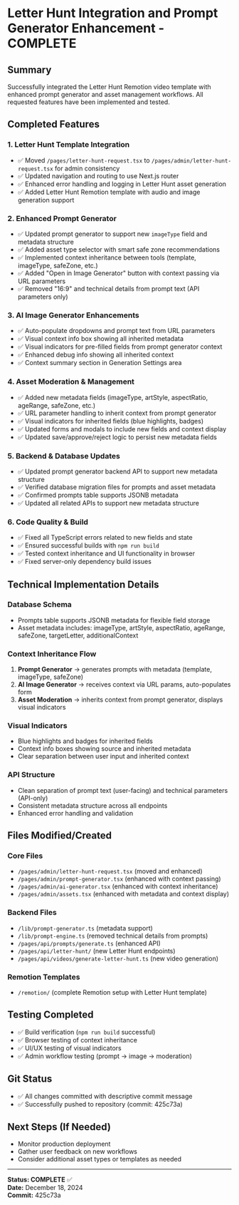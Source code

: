 # Letter Hunt Integration and Prompt Generator Enhancement - COMPLETE

## Summary
Successfully integrated the Letter Hunt Remotion video template with enhanced prompt generator and asset management workflows. All requested features have been implemented and tested.

## Completed Features

### 1. Letter Hunt Template Integration
- ✅ Moved `/pages/letter-hunt-request.tsx` to `/pages/admin/letter-hunt-request.tsx` for admin consistency
- ✅ Updated navigation and routing to use Next.js router
- ✅ Enhanced error handling and logging in Letter Hunt asset generation
- ✅ Added Letter Hunt Remotion template with audio and image generation support

### 2. Enhanced Prompt Generator
- ✅ Updated prompt generator to support new `imageType` field and metadata structure
- ✅ Added asset type selector with smart safe zone recommendations
- ✅ Implemented context inheritance between tools (template, imageType, safeZone, etc.)
- ✅ Added "Open in Image Generator" button with context passing via URL parameters
- ✅ Removed "16:9" and technical details from prompt text (API parameters only)

### 3. AI Image Generator Enhancements
- ✅ Auto-populate dropdowns and prompt text from URL parameters
- ✅ Visual context info box showing all inherited metadata
- ✅ Visual indicators for pre-filled fields from prompt generator context
- ✅ Enhanced debug info showing all inherited context
- ✅ Context summary section in Generation Settings area

### 4. Asset Moderation & Management
- ✅ Added new metadata fields (imageType, artStyle, aspectRatio, ageRange, safeZone, etc.)
- ✅ URL parameter handling to inherit context from prompt generator
- ✅ Visual indicators for inherited fields (blue highlights, badges)
- ✅ Updated forms and modals to include new fields and context display
- ✅ Updated save/approve/reject logic to persist new metadata fields

### 5. Backend & Database Updates
- ✅ Updated prompt generator backend API to support new metadata structure
- ✅ Verified database migration files for prompts and asset metadata
- ✅ Confirmed prompts table supports JSONB metadata
- ✅ Updated all related APIs to support new metadata structure

### 6. Code Quality & Build
- ✅ Fixed all TypeScript errors related to new fields and state
- ✅ Ensured successful builds with `npm run build`
- ✅ Tested context inheritance and UI functionality in browser
- ✅ Fixed server-only dependency build issues

## Technical Implementation Details

### Database Schema
- Prompts table supports JSONB metadata for flexible field storage
- Asset metadata includes: imageType, artStyle, aspectRatio, ageRange, safeZone, targetLetter, additionalContext

### Context Inheritance Flow
1. **Prompt Generator** → generates prompts with metadata (template, imageType, safeZone)
2. **AI Image Generator** → receives context via URL params, auto-populates form
3. **Asset Moderation** → inherits context from prompt generator, displays visual indicators

### Visual Indicators
- Blue highlights and badges for inherited fields
- Context info boxes showing source and inherited metadata
- Clear separation between user input and inherited context

### API Structure
- Clean separation of prompt text (user-facing) and technical parameters (API-only)
- Consistent metadata structure across all endpoints
- Enhanced error handling and validation

## Files Modified/Created

### Core Files
- `/pages/admin/letter-hunt-request.tsx` (moved and enhanced)
- `/pages/admin/prompt-generator.tsx` (enhanced with context passing)
- `/pages/admin/ai-generator.tsx` (enhanced with context inheritance)
- `/pages/admin/assets.tsx` (enhanced with metadata and context display)

### Backend Files
- `/lib/prompt-generator.ts` (metadata support)
- `/lib/prompt-engine.ts` (removed technical details from prompts)
- `/pages/api/prompts/generate.ts` (enhanced API)
- `/pages/api/letter-hunt/` (new Letter Hunt endpoints)
- `/pages/api/videos/generate-letter-hunt.ts` (new video generation)

### Remotion Templates
- `/remotion/` (complete Remotion setup with Letter Hunt template)

## Testing Completed
- ✅ Build verification (`npm run build` successful)
- ✅ Browser testing of context inheritance
- ✅ UI/UX testing of visual indicators
- ✅ Admin workflow testing (prompt → image → moderation)

## Git Status
- ✅ All changes committed with descriptive commit message
- ✅ Successfully pushed to repository (commit: 425c73a)

## Next Steps (If Needed)
- Monitor production deployment
- Gather user feedback on new workflows
- Consider additional asset types or templates as needed

---

**Status: COMPLETE** ✅  
**Date:** December 18, 2024  
**Commit:** 425c73a
